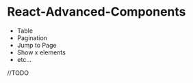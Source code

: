 # React-Advanced-Components

- Table
- Pagination  
- Jump to Page 
- Show x elements
- etc...    
     
//TODO
 
 
